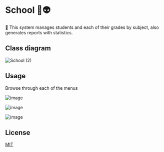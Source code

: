 # School 🚀👽️

🎉 This system manages students and each of their grades by subject, also generates reports with statistics.

## Class diagram


![School (2)](https://user-images.githubusercontent.com/103908249/188346105-53913856-d2b5-446e-b7ba-791c0de8c171.png)


## Usage
Browse through each of the menus

![image](https://user-images.githubusercontent.com/103908249/188288592-d263d4d2-db5f-4534-83d4-1c2b1f8f81b8.png)

![image](https://user-images.githubusercontent.com/103908249/188288645-9c31e862-a7dd-49c9-8f1f-7801a59646de.png)

![image](https://user-images.githubusercontent.com/103908249/188288682-f5d86c02-afd7-42ef-aaf8-4a5e4b242c84.png)


## License
[MIT](https://choosealicense.com/licenses/mit/)
